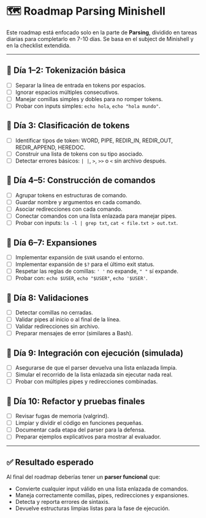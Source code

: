 # 🗺️ Roadmap Parsing Minishell

Este roadmap está enfocado solo en la parte de **Parsing**, dividido en tareas diarias
para completarlo en 7-10 días. Se basa en el subject de Minishell y en la checklist extendida.

---

## 📅 Día 1–2: Tokenización básica
- [ ] Separar la línea de entrada en tokens por espacios.
- [ ] Ignorar espacios múltiples consecutivos.
- [ ] Manejar comillas simples y dobles para no romper tokens.
- [ ] Probar con inputs simples: `echo hola`, `echo "hola mundo"`.

## 📅 Día 3: Clasificación de tokens
- [ ] Identificar tipos de token: WORD, PIPE, REDIR_IN, REDIR_OUT, REDIR_APPEND, HEREDOC.
- [ ] Construir una lista de tokens con su tipo asociado.
- [ ] Detectar errores básicos: `| |`, `>`, `>>` o `<` sin archivo después.

## 📅 Día 4–5: Construcción de comandos
- [ ] Agrupar tokens en estructuras de comando.
- [ ] Guardar nombre y argumentos en cada comando.
- [ ] Asociar redirecciones con cada comando.
- [ ] Conectar comandos con una lista enlazada para manejar pipes.
- [ ] Probar con inputs: `ls -l | grep txt`, `cat < file.txt > out.txt`.

## 📅 Día 6–7: Expansiones
- [ ] Implementar expansión de `$VAR` usando el entorno.
- [ ] Implementar expansión de `$?` para el último exit status.
- [ ] Respetar las reglas de comillas: `' '` no expande, `" "` sí expande.
- [ ] Probar con: `echo $USER`, `echo "$USER"`, `echo '$USER'`.

## 📅 Día 8: Validaciones
- [ ] Detectar comillas no cerradas.
- [ ] Validar pipes al inicio o al final de la línea.
- [ ] Validar redirecciones sin archivo.
- [ ] Preparar mensajes de error (similares a Bash).

## 📅 Día 9: Integración con ejecución (simulada)
- [ ] Asegurarse de que el parser devuelva una lista enlazada limpia.
- [ ] Simular el recorrido de la lista enlazada sin ejecutar nada real.
- [ ] Probar con múltiples pipes y redirecciones combinadas.

## 📅 Día 10: Refactor y pruebas finales
- [ ] Revisar fugas de memoria (valgrind).
- [ ] Limpiar y dividir el código en funciones pequeñas.
- [ ] Documentar cada etapa del parser para la defensa.
- [ ] Preparar ejemplos explicativos para mostrar al evaluador.

---

## ✅ Resultado esperado
Al final del roadmap deberías tener un **parser funcional** que:
- Convierte cualquier input válido en una lista enlazada de comandos.
- Maneja correctamente comillas, pipes, redirecciones y expansiones.
- Detecta y reporta errores de sintaxis.
- Devuelve estructuras limpias listas para la fase de ejecución.

